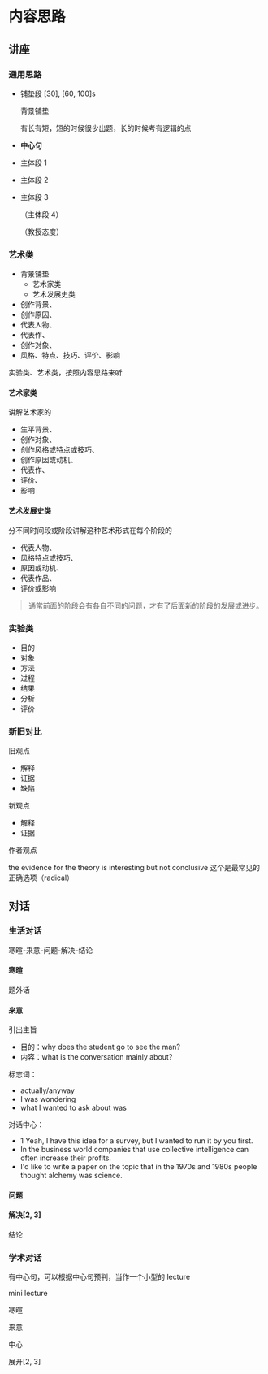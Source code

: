 # 内容思路

## 讲座

### 通用思路

- 铺垫段 [30], [60, 100]s

  背景铺垫

  有长有短，短的时候很少出题，长的时候考有逻辑的点

- **中心句**

- 主体段 1

- 主体段 2

- 主体段 3

  （主体段 4）

  （教授态度）

### 艺术类

- 背景铺垫
  - 艺术家类
  - 艺术发展史类
- 创作背景、
- 创作原因、
- 代表人物、
- 代表作、
- 创作对象、
- 风格、特点、技巧、评价、影响

实验类、艺术类，按照内容思路来听

#### 艺术家类

讲解艺术家的

- 生平背景、
- 创作对象、
- 创作风格或特点或技巧、
- 创作原因或动机、
- 代表作、
- 评价、
- 影响

#### 艺术发展史类

分不同时间段或阶段讲解这种艺术形式在每个阶段的

- 代表人物、
- 风格特点或技巧、
- 原因或动机、
- 代表作品、
- 评价或影响

> 通常前面的阶段会有各自不同的问题，才有了后面新的阶段的发展或进步。

### 实验类

- 目的
- 对象
- 方法
- 过程
- 结果
- 分析
- 评价

### 新旧对比

旧观点

- 解释
- 证据
- 缺陷

新观点

- 解释
- 证据

作者观点

the evidence for the theory is interesting but not conclusive 这个是最常见的正确选项（radical）

## 对话

### 生活对话

寒暄-来意-问题-解决-结论

#### 寒暄

题外话

#### 来意

引出主旨

- 目的：why does the student go to see the man?
- 内容：what is the conversation mainly about?

标志词：

- actually/anyway
- I was wondering
- what I wanted to ask about was

对话中心：

- 1 Yeah, I have this idea for a survey, but I wanted to run it by you first.
- In the business world companies that use collective intelligence can often increase their profits.
- I'd like to write a paper on the topic that in the 1970s and 1980s people thought alchemy was science.

#### 问题

#### 解决[2, 3]

结论

### 学术对话

有中心句，可以根据中心句预判，当作一个小型的 lecture

mini lecture

寒暄

来意

中心

展开[2, 3]
